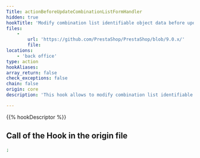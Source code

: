 ```yaml
---
Title: actionBeforeUpdateCombinationListFormHandler
hidden: true
hookTitle: 'Modify combination list identifiable object data before updating it'
files:
    -
        url: 'https://github.com/PrestaShop/PrestaShop/blob/9.0.x/'
        file: 
locations:
    - 'back office'
type: action
hookAliases: 
array_return: false
check_exceptions: false
chain: false
origin: core
description: 'This hook allows to modify combination list identifiable object forms data before it was updated'

---
```


{{% hookDescriptor %}}

## Call of the Hook in the origin file

```php
;
```
